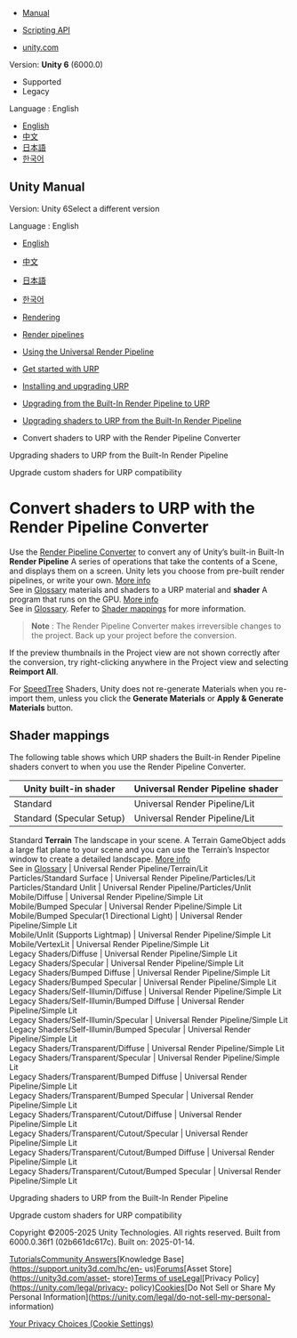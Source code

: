[](https://docs.unity3d.com)

  * [Manual](../Manual/index.html)
  * [Scripting API](../ScriptReference/index.html)

  * [unity.com](https://unity.com/)

Version: **Unity 6** (6000.0)

  * Supported
  * Legacy

Language : English

  * [English](/Manual/urp/upgrading-your-shaders.html)
  * [中文](/cn/current/Manual/urp/upgrading-your-shaders.html)
  * [日本語](/ja/current/Manual/urp/upgrading-your-shaders.html)
  * [한국어](/kr/current/Manual/urp/upgrading-your-shaders.html)

[](https://docs.unity3d.com)

## Unity Manual

Version: Unity 6Select a different version

Language : English

  * [English](/Manual/urp/upgrading-your-shaders.html)
  * [中文](/cn/current/Manual/urp/upgrading-your-shaders.html)
  * [日本語](/ja/current/Manual/urp/upgrading-your-shaders.html)
  * [한국어](/kr/current/Manual/urp/upgrading-your-shaders.html)

  * [Rendering](../rendering-and-post-processing.html)
  * [Render pipelines](../render-pipelines.html)
  * [Using the Universal Render Pipeline](../universal-render-pipeline.html)
  * [Get started with URP](../urp/introduction-landing.html)
  * [Installing and upgrading URP](../urp/InstallingAndConfiguringURP.html)
  * [Upgrading from the Built-In Render Pipeline to URP](../urp/upgrading-from-birp.html)
  * [Upgrading shaders to URP from the Built-In Render Pipeline](../urp/upgrade-shaders-landing.html)
  * Convert shaders to URP with the Render Pipeline Converter

[](../urp/upgrade-shaders-landing.html)

Upgrading shaders to URP from the Built-In Render Pipeline

[](../urp/urp-shaders/birp-urp-custom-shader-upgrade-guide.html)

Upgrade custom shaders for URP compatibility

# Convert shaders to URP with the Render Pipeline Converter

Use the [Render Pipeline Converter](features/rp-converter.html) to convert any
of Unity’s built-in Built-In **Render Pipeline** A series of operations that
take the contents of a Scene, and displays them on a screen. Unity lets you
choose from pre-built render pipelines, or write your own. [More
info](../render-pipelines.html)  
See in [Glossary](../Glossary.html#Renderpipeline) materials and shaders to a
URP material and **shader** A program that runs on the GPU. [More
info](../Shaders.html)  
See in [Glossary](../Glossary.html#Shader). Refer to [Shader
mappings](upgrade-shaders-landing.html) for more information.

> **Note** : The Render Pipeline Converter makes irreversible changes to the
> project. Back up your project before the conversion.

If the preview thumbnails in the Project view are not shown correctly after
the conversion, try right-clicking anywhere in the Project view and selecting
**Reimport All**.

For [SpeedTree](https://docs.unity3d.com/Manual/SpeedTree.html) Shaders, Unity
does not re-generate Materials when you re-import them, unless you click the
**Generate Materials** or **Apply & Generate Materials** button.

## Shader mappings

The following table shows which URP shaders the Built-in Render Pipeline
shaders convert to when you use the Render Pipeline Converter.

Unity built-in shader | Universal Render Pipeline shader  
---|---  
Standard | Universal Render Pipeline/Lit  
Standard (Specular Setup) | Universal Render Pipeline/Lit  
Standard **Terrain** The landscape in your scene. A Terrain GameObject adds a
large flat plane to your scene and you can use the Terrain’s Inspector window
to create a detailed landscape. [More info](../terrain-UsingTerrains.html)  
See in [Glossary](../Glossary.html#Terrain) | Universal Render Pipeline/Terrain/Lit  
Particles/Standard Surface | Universal Render Pipeline/Particles/Lit  
Particles/Standard Unlit | Universal Render Pipeline/Particles/Unlit  
Mobile/Diffuse | Universal Render Pipeline/Simple Lit  
Mobile/Bumped Specular | Universal Render Pipeline/Simple Lit  
Mobile/Bumped Specular(1 Directional Light) | Universal Render Pipeline/Simple Lit  
Mobile/Unlit (Supports Lightmap) | Universal Render Pipeline/Simple Lit  
Mobile/VertexLit | Universal Render Pipeline/Simple Lit  
Legacy Shaders/Diffuse | Universal Render Pipeline/Simple Lit  
Legacy Shaders/Specular | Universal Render Pipeline/Simple Lit  
Legacy Shaders/Bumped Diffuse | Universal Render Pipeline/Simple Lit  
Legacy Shaders/Bumped Specular | Universal Render Pipeline/Simple Lit  
Legacy Shaders/Self-Illumin/Diffuse | Universal Render Pipeline/Simple Lit  
Legacy Shaders/Self-Illumin/Bumped Diffuse | Universal Render Pipeline/Simple Lit  
Legacy Shaders/Self-Illumin/Specular | Universal Render Pipeline/Simple Lit  
Legacy Shaders/Self-Illumin/Bumped Specular | Universal Render Pipeline/Simple Lit  
Legacy Shaders/Transparent/Diffuse | Universal Render Pipeline/Simple Lit  
Legacy Shaders/Transparent/Specular | Universal Render Pipeline/Simple Lit  
Legacy Shaders/Transparent/Bumped Diffuse | Universal Render Pipeline/Simple Lit  
Legacy Shaders/Transparent/Bumped Specular | Universal Render Pipeline/Simple Lit  
Legacy Shaders/Transparent/Cutout/Diffuse | Universal Render Pipeline/Simple Lit  
Legacy Shaders/Transparent/Cutout/Specular | Universal Render Pipeline/Simple Lit  
Legacy Shaders/Transparent/Cutout/Bumped Diffuse | Universal Render Pipeline/Simple Lit  
Legacy Shaders/Transparent/Cutout/Bumped Specular | Universal Render Pipeline/Simple Lit  
  
[](../urp/upgrade-shaders-landing.html)

Upgrading shaders to URP from the Built-In Render Pipeline

[](../urp/urp-shaders/birp-urp-custom-shader-upgrade-guide.html)

Upgrade custom shaders for URP compatibility

Copyright ©2005-2025 Unity Technologies. All rights reserved. Built from
6000.0.36f1 (02b661dc617c). Built on: 2025-01-14.

[Tutorials](https://learn.unity.com/)[Community
Answers](https://answers.unity3d.com)[Knowledge
Base](https://support.unity3d.com/hc/en-
us)[Forums](https://forum.unity3d.com)[Asset Store](https://unity3d.com/asset-
store)[Terms of
use](https://docs.unity3d.com/Manual/TermsOfUse.html)[Legal](https://unity.com/legal)[Privacy
Policy](https://unity.com/legal/privacy-
policy)[Cookies](https://unity.com/legal/cookie-policy)[Do Not Sell or Share
My Personal Information](https://unity.com/legal/do-not-sell-my-personal-
information)

[Your Privacy Choices (Cookie Settings)](javascript:void\(0\);)


